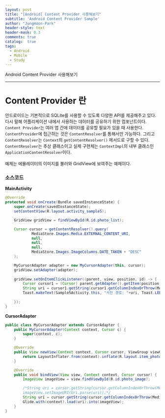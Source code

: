 ```yaml
---
layout: post
title: "[Android] Content Provider 사용해보기"
subtitle: 'Android Content Provider Sample'
author: "JungHoon-Park"
header-style: text
header-mask: 0.3
comments: true
catalog:  true
tags:
  - Android
  - Mobile
  - Study
---
```


Android Content Provider 사용해보기

---

# Content Provider 란

안드로이드는 기본적으로 SQLite를 사용할 수 있도록 다양한 API를 제공해주고 있다. 다시 말해 어플리케이션 내에서 사용하는 데이터를 공유하기 위한 컴포넌트이다. `Content Provider`는 여러 앱 간에 데이터를 공유할 필요가 있을 때 사용한다.<br />
`ContentProvider`에 접근하는 것은 `ContentResolver`를 통해서만 가능하다. 그리고 `ContentResolver`는 `Context`의 `getContentResolver()` 메서드로 구할 수 있다. `ContentResolver`는 추상 클래스이고 실제 구현체는 `ContextImpl`의 내부 클래스인 `ApplicationContentResolver`이다.<br /><br />
예제는 에뮬레이터의 이미지를 불러와 GridView에 보여주는 예제이다.<br />

### 소스코드
**MainActivity**
~~~java
@Override
protected void onCreate(Bundle savedInstanceState) {
    super.onCreate(savedInstanceState);
    setContentView(R.layout.activity_sample5);

    GridView gridView = findViewById(R.id.photo_list);

    Cursor cursor = getContentResolver().query(
            MediaStore.Images.Media.EXTERNAL_CONTENT_URI,
            null,
            null,
            null,
            MediaStore.Images.ImageColumns.DATE_TAKEN + "DESC"
    );

    MyCursorAdapter adapter = new MyCursorAdapter(this, cursor);
    gridView.setAdapter(adapter);
    
    gridView.setOnItemClickListener((parent, view, position, id) -> {
        Cursor cursor1 = (Cursor) parent.getAdapter().getItem(position);
        String uri = cursor1.getString(cursor1.getColumnIndexOrThrow(MediaStore.Images.Media.DATA));
        Toast.makeText(Sample5Activity.this, "사진 경로: "+uri, Toast.LENGTH_SHORT).show();
        
    });
}
~~~

**CursorAdapter**
~~~java
public class MyCursorAdapter extends CursorAdapter {
    public MyCursorAdapter(Context context, Cursor c) {
        super(context, c);
    }

    @Override
    public View newView(Context context, Cursor cursor, ViewGroup viewGroup) {
        return LayoutInflater.from(context).inflate(R.layout.item_photo, viewGroup, false);
    }

    @Override
    public void bindView(View view, Context context, Cursor cursor) {
        ImageView imageView = view.findViewById(R.id.photo_image);

        /*String uri = cursor.getString(cursor.getColumnIndexOrThrow(MediaStore.Images.Media.DATA));
        imageView.setImageURI(Uri.parse(uri));*/
        String uri = cursor.getString(cursor.getColumnIndexOrThrow(MediaStore.Images.Media.DATA));
        Glide.with(context).load(uri).into(imageView);
    }
}
~~~




